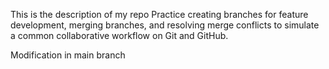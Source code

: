 This is the description of my repo
Practice creating branches for feature development, merging branches, and resolving merge conflicts to simulate a common collaborative workflow on Git and GitHub.

Modification in main branch
